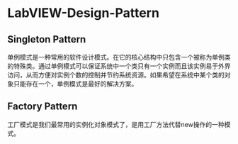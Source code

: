 # LabVIEW-Design-Pattern

## Singleton Pattern
单例模式是一种常用的软件设计模式。在它的核心结构中只包含一个被称为单例类的特殊类。通过单例模式可以保证系统中一个类只有一个实例而且该实例易于外界访问，从而方便对实例个数的控制并节约系统资源。如果希望在系统中某个类的对象只能存在一个，单例模式是最好的解决方案。

## Factory Pattern
工厂模式是我们最常用的实例化对象模式了，是用工厂方法代替new操作的一种模式。